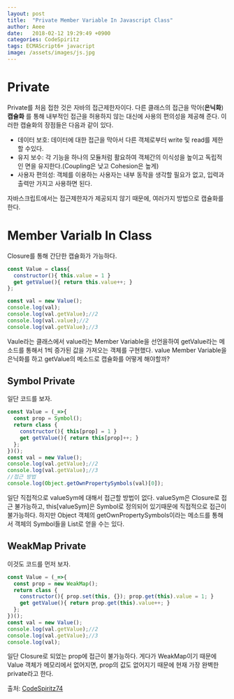 ```yaml
---
layout: post
title:  "Private Member Variable In Javascript Class"
author: Aeee
date:   2018-02-12 19:29:49 +0900
categories: CodeSpiritz
tags: ECMAScript6+ javacript
image: /assets/images/js.jpg
---
```


# Private 
 Private를 처음 접한 것은 자바의 접근제한자이다. 다른 클래스의 접근을 막아(**은닉화**) **캡슐화** 를 통해 내부적인 접근을 허용하지 않는 대신에 사용의 편의성을 제공해 준다. 이러한 캡슐화의 장점들은 다음과 같이 있다.
 - 데이터 보호: 데이터에 대한 접근을 막아서 다른 객체로부터 write 및 read를 제한할 수있다.
 - 유지 보수: 각 기능을 하나의 모듈처럼 활요하여 객체간의 이식성을 높이고 독립적인 면을 유지한다.(Coupling은 낮고 Cohesion은 높게)
 - 사용자 편의성: 객체를 이용하는 사용자는 내부 동작을 생각할 필요가 없고, 입력과 출력만 가지고 사용하면 된다.

자바스크립트에서는 접근제한자가 제공되지 않기 때문에, 여러가지 방법으로 캡슐화를 한다.

# Member Varialb In Class
 Closure를 통해 간단한 캡슐화가 가능하다.
```javascript
const Value = class{
  constructor(){ this.value = 1 }
  get getValue(){ return this.value++; }
};

const val = new Value();
console.log(val);
console.log(val.getValue);//2
console.log(val.value);//2
console.log(val.getValue);//3
```
 Vaule라는 클래스에서 value라는 Member Variable을 선언을하여 getValue라는 메소드를 통해서 1씩 증가된 값을 가져오는 객체를 구현했다. value Member Variable을 은닉화를 하고 getValue의 메소드로 캡슐화를 어떻게 해야할까?

## Symbol Private
 일단 코드를 보자.
```javascript
const Value = (_=>{
  const prop = Symbol();
  return class {
    constructor(){ this[prop] = 1 }
    get getValue(){ return this[prop]++; }
  };
})();
const val = new Value();
console.log(val.getValue);//2
console.log(val.getValue);//3
//접근 방법
console.log(Object.getOwnPropertySymbols(val)[0]);
```
일단 직접적으로 valueSym에 대해서 접근할 방법이 없다. valueSym은 Closure로 접근 불가능하고, this[valueSym]은 Symbol로 정의되어 있기때문에 직접적으로 접근이 불가능하다. 하지만 Object 객체의 getOwnPropertySymbols이라는 메소드를 통해서 객체의 Symbol들을 List로 얻을 수는 있다.

## WeakMap Private
 이것도 코드를 먼저 보자.
```javascript
const Value = (_=>{
  const prop = new WeakMap();
  return class {
    constructor(){ prop.set(this, {}); prop.get(this).value = 1; }
    get getValue(){ return prop.get(this).value++; }
  };
})();
const val = new Value();
console.log(val.getValue);//2
console.log(val.getValue);//3
console.log(val);
```

일단 Closure로 되었는 prop에 접근이 불가능하다. 게다가 WeakMap이기 때문에 Value 객체가 메모리에서 없어지면, prop의 값도 없어지기 때문에 현재 가장 완벽한 private라고 한다.


출처: [CodeSpiritz74](https://www.youtube.com/watch?v=swvlwrsKnUo)